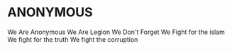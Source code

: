 # ANONYMOUS
We Are Anonymous
We Are Legion
We Don't Forget
We Fight for the islam
We fight for the truth
We fight the corruption



